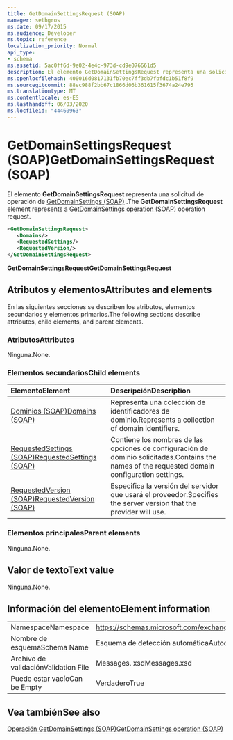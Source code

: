 ```yaml
---
title: GetDomainSettingsRequest (SOAP)
manager: sethgros
ms.date: 09/17/2015
ms.audience: Developer
ms.topic: reference
localization_priority: Normal
api_type:
- schema
ms.assetid: 5ac0ff6d-9e02-4e4c-973d-cd9e076661d5
description: El elemento GetDomainSettingsRequest representa una solicitud de operación de GetDomainSettings (SOAP).
ms.openlocfilehash: 400016d0817131fb70ec7ff3db7fbfdc1b51f8f9
ms.sourcegitcommit: 88ec988f2bb67c1866d06b361615f3674a24e795
ms.translationtype: MT
ms.contentlocale: es-ES
ms.lasthandoff: 06/03/2020
ms.locfileid: "44460963"
---
```

# <a name="getdomainsettingsrequest-soap"></a><span data-ttu-id="0a0e4-103">GetDomainSettingsRequest (SOAP)</span><span class="sxs-lookup"><span data-stu-id="0a0e4-103">GetDomainSettingsRequest (SOAP)</span></span>

<span data-ttu-id="0a0e4-104">El elemento **GetDomainSettingsRequest** representa una solicitud de operación de [GetDomainSettings (SOAP)](getdomainsettings-operation-soap.md) .</span><span class="sxs-lookup"><span data-stu-id="0a0e4-104">The **GetDomainSettingsRequest** element represents a [GetDomainSettings operation (SOAP)](getdomainsettings-operation-soap.md) operation request.</span></span> 
  
```XML
<GetDomainSettingsRequest>
   <Domains/>
   <RequestedSettings/>
   <RequestedVersion/>
</GetDomainSettingsRequest>
```

 <span data-ttu-id="0a0e4-105">**GetDomainSettingsRequest**</span><span class="sxs-lookup"><span data-stu-id="0a0e4-105">**GetDomainSettingsRequest**</span></span>
## <a name="attributes-and-elements"></a><span data-ttu-id="0a0e4-106">Atributos y elementos</span><span class="sxs-lookup"><span data-stu-id="0a0e4-106">Attributes and elements</span></span>

<span data-ttu-id="0a0e4-107">En las siguientes secciones se describen los atributos, elementos secundarios y elementos primarios.</span><span class="sxs-lookup"><span data-stu-id="0a0e4-107">The following sections describe attributes, child elements, and parent elements.</span></span>
  
### <a name="attributes"></a><span data-ttu-id="0a0e4-108">Atributos</span><span class="sxs-lookup"><span data-stu-id="0a0e4-108">Attributes</span></span>

<span data-ttu-id="0a0e4-109">Ninguna.</span><span class="sxs-lookup"><span data-stu-id="0a0e4-109">None.</span></span>
  
### <a name="child-elements"></a><span data-ttu-id="0a0e4-110">Elementos secundarios</span><span class="sxs-lookup"><span data-stu-id="0a0e4-110">Child elements</span></span>

|<span data-ttu-id="0a0e4-111">**Elemento**</span><span class="sxs-lookup"><span data-stu-id="0a0e4-111">**Element**</span></span>|<span data-ttu-id="0a0e4-112">**Descripción**</span><span class="sxs-lookup"><span data-stu-id="0a0e4-112">**Description**</span></span>|
|:-----|:-----|
|[<span data-ttu-id="0a0e4-113">Dominios (SOAP)</span><span class="sxs-lookup"><span data-stu-id="0a0e4-113">Domains (SOAP)</span></span>](domains-soap.md) <br/> |<span data-ttu-id="0a0e4-114">Representa una colección de identificadores de dominio.</span><span class="sxs-lookup"><span data-stu-id="0a0e4-114">Represents a collection of domain identifiers.</span></span>  <br/> |
|[<span data-ttu-id="0a0e4-115">RequestedSettings (SOAP)</span><span class="sxs-lookup"><span data-stu-id="0a0e4-115">RequestedSettings (SOAP)</span></span>](requestedsettings-soap.md) <br/> |<span data-ttu-id="0a0e4-116">Contiene los nombres de las opciones de configuración de dominio solicitadas.</span><span class="sxs-lookup"><span data-stu-id="0a0e4-116">Contains the names of the requested domain configuration settings.</span></span>  <br/> |
|[<span data-ttu-id="0a0e4-117">RequestedVersion (SOAP)</span><span class="sxs-lookup"><span data-stu-id="0a0e4-117">RequestedVersion (SOAP)</span></span>](requestedversion-soap.md) <br/> |<span data-ttu-id="0a0e4-118">Especifica la versión del servidor que usará el proveedor.</span><span class="sxs-lookup"><span data-stu-id="0a0e4-118">Specifies the server version that the provider will use.</span></span>  <br/> |
   
### <a name="parent-elements"></a><span data-ttu-id="0a0e4-119">Elementos principales</span><span class="sxs-lookup"><span data-stu-id="0a0e4-119">Parent elements</span></span>

<span data-ttu-id="0a0e4-120">Ninguna.</span><span class="sxs-lookup"><span data-stu-id="0a0e4-120">None.</span></span>
  
## <a name="text-value"></a><span data-ttu-id="0a0e4-121">Valor de texto</span><span class="sxs-lookup"><span data-stu-id="0a0e4-121">Text value</span></span>

<span data-ttu-id="0a0e4-122">Ninguna.</span><span class="sxs-lookup"><span data-stu-id="0a0e4-122">None.</span></span>
  
## <a name="element-information"></a><span data-ttu-id="0a0e4-123">Información del elemento</span><span class="sxs-lookup"><span data-stu-id="0a0e4-123">Element information</span></span>

|||
|:-----|:-----|
|<span data-ttu-id="0a0e4-124">Namespace</span><span class="sxs-lookup"><span data-stu-id="0a0e4-124">Namespace</span></span>  <br/> |https://schemas.microsoft.com/exchange/2010/Autodiscover  <br/> |
|<span data-ttu-id="0a0e4-125">Nombre de esquema</span><span class="sxs-lookup"><span data-stu-id="0a0e4-125">Schema Name</span></span>  <br/> |<span data-ttu-id="0a0e4-126">Esquema de detección automática</span><span class="sxs-lookup"><span data-stu-id="0a0e4-126">Autodiscover schema</span></span>  <br/> |
|<span data-ttu-id="0a0e4-127">Archivo de validación</span><span class="sxs-lookup"><span data-stu-id="0a0e4-127">Validation File</span></span>  <br/> |<span data-ttu-id="0a0e4-128">Messages. xsd</span><span class="sxs-lookup"><span data-stu-id="0a0e4-128">Messages.xsd</span></span>  <br/> |
|<span data-ttu-id="0a0e4-129">Puede estar vacío</span><span class="sxs-lookup"><span data-stu-id="0a0e4-129">Can be Empty</span></span>  <br/> |<span data-ttu-id="0a0e4-130">Verdadero</span><span class="sxs-lookup"><span data-stu-id="0a0e4-130">True</span></span>  <br/> |
   
## <a name="see-also"></a><span data-ttu-id="0a0e4-131">Vea también</span><span class="sxs-lookup"><span data-stu-id="0a0e4-131">See also</span></span>



[<span data-ttu-id="0a0e4-132">Operación GetDomainSettings (SOAP)</span><span class="sxs-lookup"><span data-stu-id="0a0e4-132">GetDomainSettings operation (SOAP)</span></span>](getdomainsettings-operation-soap.md)

